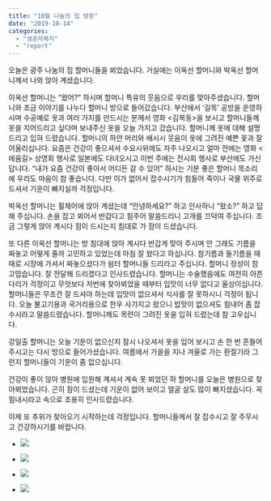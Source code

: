 ```yaml
---
title: "10월 나눔의 집 방문"
date: "2019-10-14"
categories: 
  - "생존자복지"
  - "report"
---
```


오늘은 광주 나눔의 집 할머니들을 뵈었습니다. 거실에는 이옥선 할머니와 박옥선 할머니께서 나와 앉아 계셨습니다.

이옥선 할머니는 “왔어?” 하시며 할머니 특유의 웃음으로 우리를 맞아주셨습니다. 할머니와 조금 이야기를 나누다 할머니 방으로 들어갔습니다. 부산에서 ‘길목’ 공방을 운영하시며 수공예로 옷과 여러 가지를 만드시는 분께서 영화 <김복동>을 보시고 할머니들께 옷을 지어드리고 싶다며 보내주신 옷을 오늘 가지고 갔습니다. 할머니께 옷에 대해 설명드리고 입혀 드렸습니다. 할머니의 하얀 머리와 배시시 웃음이 옷에 그려진 예쁜 꽃과 잘 어울리십니다. 요즘은 건강이 좋으셔서 수요시위에도 자주 나오시고 얼마 전에는 영화 <에움길> 상영회 행사로 일본에도 다녀오시고 이번 주에는 전시회 행사로 부산에도 가신답니다. “내가 요즘 건강이 좋아서 어디든 갈 수 있어” 하시는 기분 좋은 할머니 목소리에 우리도 마음이 참 좋습니다. 다만 이가 없어서 잡수시기가 힘들어 죽이나 국물 위주로 드셔서 기운이 빠지실까 걱정입니다.

박옥선 할머니는 휠체어에 앉아 계셨는데 “안녕하세요?” 하고 인사하니 “왔소?” 하고 답해 주십니다. 손을 잡고 뵈어서 반갑다고 힘주어 말씀드리니 고개를 끄덕여 주십니다. 조금 그렇게 앉아 계시다 힘이 드시는지 침대로 가 잠이 드셨습니다.

또 다른 이옥선 할머니는 방 침대에 앉아 계시다 반갑게 맞아 주시며 안 그래도 기름을 짜놓고 어떻게 줄까 고민하고 있었는데 마침 잘 왔다고 하십니다. 참기름과 들기름을 때때로 시장에 가셔서 짜놓으셨다가 쉼터 할머니들 드리라고 주십니다. 할머니 정성이 참 고맙습니다. 잘 전달해 드리겠다고 인사드렸습니다. 할머니는 수술했음에도 여전히 아픈 다리가 걱정이고 무엇보다 저번에 찾아뵈었을 때부터 입맛이 너무 없다고 울상이십니다. 할머니들은 무조건 잘 드셔야 하는데 입맛이 없으셔서 식사를 잘 못하시니 걱정이 됩니다. 오늘 불고기용과 국거리용으로 한우 사가지고 왔으니 밥맛이 없으셔도 힘내어 좀 잡수시라고 말씀드렸습니다. 할머니께도 목련이 그려진 옷을 입혀 드렸는데 참 고우십니다.

강일출 할머니는 오늘 기운이 없으신지 잠시 나오셔서 옷을 입어 보시고 손 한 번 흔들어 주시고는 다시 방으로 들어가셨습니다. 여름에서 가을을 지나 겨울로 가는 환절기라 그런지 할머니들이 기운이 좀 없으십니다.

건강이 좋이 않아 병원에 입원해 계셔서 계속 못 뵈었던 하 할머니를 오늘은 병원으로 찾아뵈었습니다. 곤히 잠이 드셨는데 기운이 없어 보이고 얼굴 살도 많이 빠지셨습니다. 꼭 힘내시라고 속으로 조용히 인사드렸습니다.

이제 또 추위가 찾아오기 시작하는데 걱정입니다. 할머니들께서 잘 잡수시고 잘 주무시고 건강하시기를 바랍니다.

- ![](https://r2.womenandwar.net/2019/10/photo_2019-10-14_15-53-27-768x1024.jpg)
    
- ![](https://r2.womenandwar.net/2019/10/photo_2019-10-14_15-53-46-768x1024.jpg)
    
- ![](https://r2.womenandwar.net/2019/10/photo_2019-10-14_15-55-08-576x1024.jpg)
    
- ![](https://r2.womenandwar.net/2019/10/사본-photo_2019-10-14_15-54-19.jpg)
